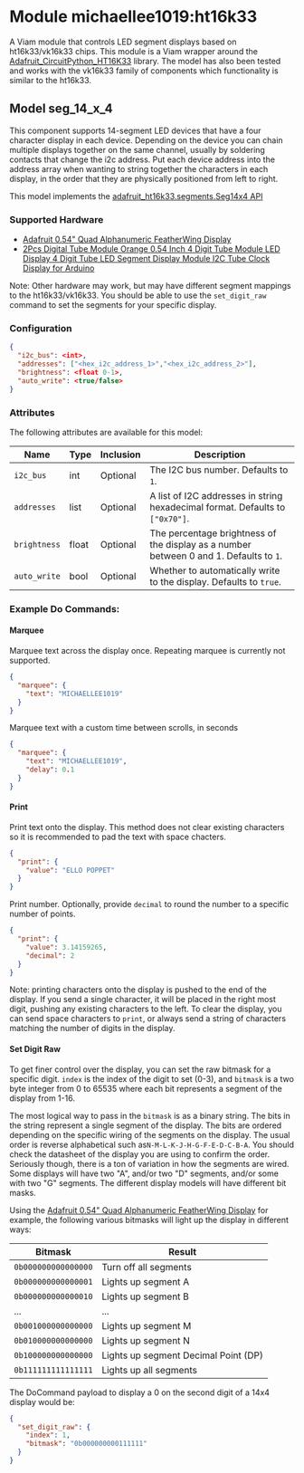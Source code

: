 # Module michaellee1019:ht16k33
A Viam module that controls LED segment displays based on ht16k33/vk16k33 chips. This module is a Viam wrapper around the [Adafruit_CircuitPython_HT16K33](https://github.com/adafruit/Adafruit_CircuitPython_HT16K33/) library. The model has also been tested and works with the vk16k33 family of components which functionality is similar to the ht16k33.

## Model seg_14_x_4
This component supports 14-segment LED devices that have a four character display in each device. Depending on the device you can chain multiple displays together on the same channel, usually by soldering contacts that change the i2c address. Put each device address into the address array when wanting to string together the characters in each display, in the order that they are physically positioned from left to right.

This model implements the [adafruit_ht16k33.segments.Seg14x4 API](https://docs.circuitpython.org/projects/ht16k33/en/latest/api.html#adafruit_ht16k33.segments.Seg14x4)

### Supported Hardware
- [Adafruit 0.54" Quad Alphanumeric FeatherWing Display](https://www.adafruit.com/product/4261)
- [2Pcs Digital Tube Module Orange 0.54 Inch 4 Digit Tube Module LED Display 4 Digit Tube LED Segment Display Module I2C Tube Clock Display for Arduino](https://www.amazon.com/gp/product/B0BXDL1LFT/)

Note: Other hardware may work, but may have different segment mappings to the ht16k33/vk16k33. You should be able to use the `set_digit_raw` command to set the segments for your specific display.

### Configuration
```json
{
  "i2c_bus": <int>,
  "addresses": ["<hex_i2c_address_1>","<hex_i2c_address_2>"],
  "brightness": <float 0-1>,
  "auto_write": <true/false>
}
```

### Attributes
The following attributes are available for this model:

| Name          | Type   | Inclusion | Description                |
|---------------|--------|-----------|----------------------------|
| `i2c_bus`     | int    | Optional  | The I2C bus number. Defaults to `1`.        |
| `addresses`   | list   | Optional  | A list of I2C addresses in string hexadecimal format. Defaults to `["0x70"]`. |
| `brightness`  | float  | Optional  | The percentage brightness of the display as a number between 0 and 1. Defaults to `1`. |
| `auto_write`  | bool   | Optional  | Whether to automatically write to the display. Defaults to `true`. |

### Example Do Commands:

#### Marquee
Marquee text across the display once. Repeating marquee is currently not supported.
```json
{
  "marquee": {
    "text": "MICHAELLEE1019"
  }
}
```

Marquee text with a custom time between scrolls, in seconds
```json
{
  "marquee": {
    "text": "MICHAELLEE1019",
    "delay": 0.1
  }
}
```

#### Print
Print text onto the display. This method does not clear existing characters so it is recommended to pad the text with space chacters.
```json
{
  "print": {
    "value": "ELLO POPPET"
  }
}
```

Print number. Optionally, provide `decimal` to round the number to a specific number of points.
```json
{
  "print": {
    "value": 3.14159265,
    "decimal": 2
  }
}
```

Note: printing characters onto the display is pushed to the end of the display. If you send a single character, it will be placed in the right most digit, pushing any existing characters to the left. To clear the display, you can send space characters to `print`, or always send a string of characters matching the number of digits in the display.

#### Set Digit Raw
To get finer control over the display, you can set the raw bitmask for a specific digit. `index` is the index of the digit to set (0-3), and `bitmask` is a two byte integer from 0 to 65535 where each bit represents a segment of the display from 1-16. 

The most logical way to pass in the `bitmask` is as a binary string. The bits in the string represent a single segment of the display. The bits are ordered depending on the specific wiring of the segments on the display. The usual order is    reverse alphabetical such as`N-M-L-K-J-H-G-F-E-D-C-B-A`. You should check the datasheet of the display you are using to confirm the order. Seriously though, there is a ton of variation in how the segments are wired. Some displays will have two "A", and/or two "D" segments, and/or some with two "G" segments. The different display models will have different bit masks.

Using the [Adafruit 0.54" Quad Alphanumeric FeatherWing Display](https://www.adafruit.com/product/4261) for example, the following various bitmasks will light up the display in different ways:

| Bitmask | Result |
| --- | --- |
| `0b000000000000000` | Turn off all segments |
| `0b000000000000001` | Lights up segment A |
| `0b000000000000010` | Lights up segment B |
| ... | ... |
| `0b001000000000000` | Lights up segment M |
| `0b010000000000000` | Lights up segment N |
| `0b100000000000000` | Lights up segment Decimal Point (DP) |
| `0b111111111111111` | Lights up all segments |

The DoCommand payload to display a 0 on the second digit of a 14x4 display would be:
```json
{
  "set_digit_raw": {
    "index": 1,
    "bitmask": "0b000000000111111"
  }
}
```

